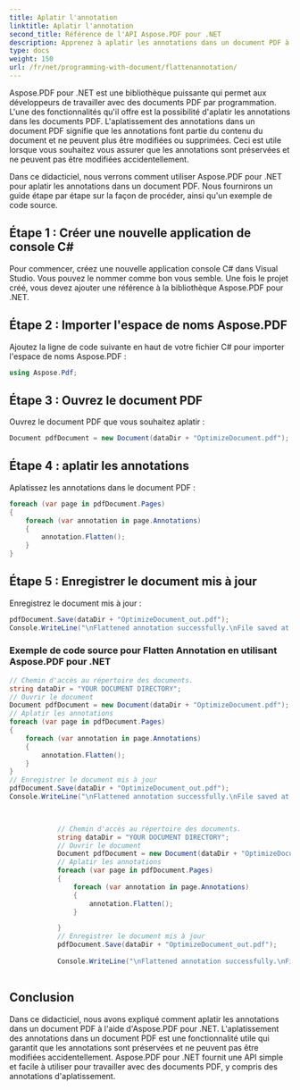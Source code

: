 ```yaml
---
title: Aplatir l'annotation
linktitle: Aplatir l'annotation
second_title: Référence de l'API Aspose.PDF pour .NET
description: Apprenez à aplatir les annotations dans un document PDF à l'aide d'Aspose.PDF pour .NET. Conservez les annotations et évitez toute modification accidentelle.
type: docs
weight: 150
url: /fr/net/programming-with-document/flattenannotation/
---
```


Aspose.PDF pour .NET est une bibliothèque puissante qui permet aux développeurs de travailler avec des documents PDF par programmation. L'une des fonctionnalités qu'il offre est la possibilité d'aplatir les annotations dans les documents PDF. L'aplatissement des annotations dans un document PDF signifie que les annotations font partie du contenu du document et ne peuvent plus être modifiées ou supprimées. Ceci est utile lorsque vous souhaitez vous assurer que les annotations sont préservées et ne peuvent pas être modifiées accidentellement.

Dans ce didacticiel, nous verrons comment utiliser Aspose.PDF pour .NET pour aplatir les annotations dans un document PDF. Nous fournirons un guide étape par étape sur la façon de procéder, ainsi qu'un exemple de code source.

## Étape 1 : Créer une nouvelle application de console C#
Pour commencer, créez une nouvelle application console C# dans Visual Studio. Vous pouvez le nommer comme bon vous semble. Une fois le projet créé, vous devez ajouter une référence à la bibliothèque Aspose.PDF pour .NET.

## Étape 2 : Importer l'espace de noms Aspose.PDF
Ajoutez la ligne de code suivante en haut de votre fichier C# pour importer l'espace de noms Aspose.PDF :

```csharp
using Aspose.Pdf;
```

## Étape 3 : Ouvrez le document PDF
Ouvrez le document PDF que vous souhaitez aplatir :

```csharp
Document pdfDocument = new Document(dataDir + "OptimizeDocument.pdf");
```

## Étape 4 : aplatir les annotations
Aplatissez les annotations dans le document PDF :

```csharp
foreach (var page in pdfDocument.Pages)
{
    foreach (var annotation in page.Annotations)
    {
        annotation.Flatten();
    }
}
```

## Étape 5 : Enregistrer le document mis à jour
Enregistrez le document mis à jour :

```csharp
pdfDocument.Save(dataDir + "OptimizeDocument_out.pdf");
Console.WriteLine("\nFlattened annotation successfully.\nFile saved at " + dataDir);
```

### Exemple de code source pour Flatten Annotation en utilisant Aspose.PDF pour .NET
```csharp
// Chemin d'accès au répertoire des documents.
string dataDir = "YOUR DOCUMENT DIRECTORY";
// Ouvrir le document
Document pdfDocument = new Document(dataDir + "OptimizeDocument.pdf");
// Aplatir les annotations
foreach (var page in pdfDocument.Pages)
{
    foreach (var annotation in page.Annotations)
    {
        annotation.Flatten();
    }
}
// Enregistrer le document mis à jour
pdfDocument.Save(dataDir + "OptimizeDocument_out.pdf");
Console.WriteLine("\nFlattened annotation successfully.\nFile saved at " + dataDir);
```

```csharp

            
            // Chemin d'accès au répertoire des documents.
            string dataDir = "YOUR DOCUMENT DIRECTORY";
            // Ouvrir le document
            Document pdfDocument = new Document(dataDir + "OptimizeDocument.pdf");
            // Aplatir les annotations
            foreach (var page in pdfDocument.Pages)
            {
                foreach (var annotation in page.Annotations)
                {
                    annotation.Flatten();
                }

            }
            // Enregistrer le document mis à jour
            pdfDocument.Save(dataDir + "OptimizeDocument_out.pdf");
            
            Console.WriteLine("\nFlattened annotation successfully.\nFile saved at " + dataDir);
        
```

## Conclusion
Dans ce didacticiel, nous avons expliqué comment aplatir les annotations dans un document PDF à l'aide d'Aspose.PDF pour .NET. L'aplatissement des annotations dans un document PDF est une fonctionnalité utile qui garantit que les annotations sont préservées et ne peuvent pas être modifiées accidentellement. Aspose.PDF pour .NET fournit une API simple et facile à utiliser pour travailler avec des documents PDF, y compris des annotations d'aplatissement. 

